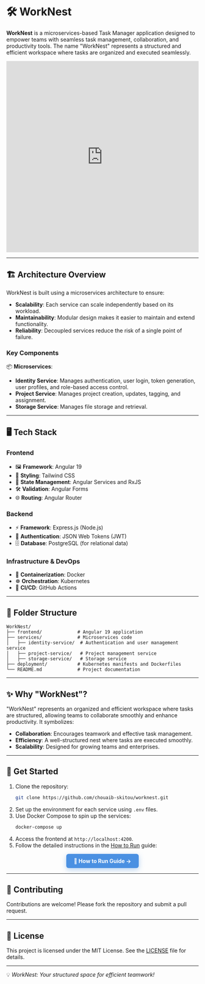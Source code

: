 # 🛠️ WorkNest

**WorkNest** is a microservices-based Task Manager application designed to empower teams with seamless task management, collaboration, and productivity tools. The name "WorkNest" represents a structured and efficient workspace where tasks are organized and executed seamlessly.

<div align="center">
  <iframe 
    width="100%" 
    height="500" 
    src="https://www.youtube.com/embed/gErpJee99Fs?autoplay=1&mute=1" 
    title="WorkNest Overview" 
    frameborder="0" 
    allow="accelerometer; autoplay; clipboard-write; encrypted-media; gyroscope; picture-in-picture" 
    allowfullscreen>
  </iframe>
</div>

---

## 🏗️ Architecture Overview

WorkNest is built using a microservices architecture to ensure:
- **Scalability**: Each service can scale independently based on its workload.
- **Maintainability**: Modular design makes it easier to maintain and extend functionality.
- **Reliability**: Decoupled services reduce the risk of a single point of failure.

### **Key Components**

📦 **Microservices**:
- **Identity Service**: Manages authentication, user login, token generation, user profiles, and role-based access control.
- **Project Service**: Manages project creation, updates, tagging, and assignment.
- **Storage Service**: Manages file storage and retrieval.

<!-- 🛡️ **API Gateway**:
- Routes requests to the appropriate microservices.
- Handles authentication and rate-limiting. -->

---

## 🖥️ Tech Stack

### **Frontend**
- 🖼️ **Framework**: Angular 19
- 🎨 **Styling**: Tailwind CSS
- 🔄 **State Management**: Angular Services and RxJS
- 🛠️ **Validation**: Angular Forms
- 🌐 **Routing**: Angular Router

### **Backend**
- ⚡ **Framework**: Express.js (Node.js)
- 🔐 **Authentication**: JSON Web Tokens (JWT)
- 🗄️ **Database**: PostgreSQL (for relational data)
<!-- - 🚀 **Caching**: Redis -->

### **Infrastructure & DevOps**
- 🐳 **Containerization**: Docker
- ☸️ **Orchestration**: Kubernetes
- 🤖 **CI/CD**: GitHub Actions
<!-- - 📈 **Monitoring**: Prometheus & Grafana
- 📋 **Logging**: Elastic Stack (ELK) -->

---

## 📂 Folder Structure

```
WorkNest/
├── frontend/             # Angular 19 application
├── services/             # Microservices code
│   ├── identity-service/  # Authentication and user management service
│   ├── project-service/   # Project management service
│   ├── storage-service/   # Storage service
├── deployment/           # Kubernetes manifests and Dockerfiles
└── README.md             # Project documentation
```

---

## ✨ Why "WorkNest"?

"WorkNest" represents an organized and efficient workspace where tasks are structured, allowing teams to collaborate smoothly and enhance productivity. It symbolizes:
- **Collaboration**: Encourages teamwork and effective task management.
- **Efficiency**: A well-structured nest where tasks are executed smoothly.
- **Scalability**: Designed for growing teams and enterprises.

---

## 🚀 Get Started

1. Clone the repository:
   ```bash
   git clone https://github.com/chouaib-skitou/worknest.git
   ```
2. Set up the environment for each service using `.env` files.
3. Use Docker Compose to spin up the services:
   ```bash
   docker-compose up
   ```
4. Access the frontend at `http://localhost:4200`.
5. Follow the detailed instructions in the [How to Run](https://github.com/chouaib-skitou/WorkNest/blob/main/How_to_Run.md) guide:

<div align="center">
  <a href="https://github.com/chouaib-skitou/WorkNest/blob/main/How_to_Run.md" 
     style="display: inline-block; 
            background-color: #4a90e2; 
            color: white; 
            font-weight: bold; 
            padding: 10px 20px; 
            text-decoration: none; 
            border-radius: 6px; 
            box-shadow: 0 4px 14px rgba(74, 144, 226, 0.4);">
    📖 How to Run Guide →
  </a>
</div>

---

## 🤝 Contributing
Contributions are welcome! Please fork the repository and submit a pull request.

---

## 📜 License
This project is licensed under the MIT License. See the [LICENSE](LICENSE) file for details.

---

💡 *WorkNest: Your structured space for efficient teamwork!*